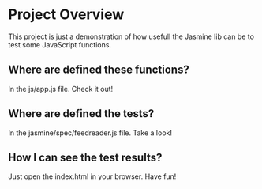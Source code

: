 # Project Overview

This project is just a demonstration of how usefull the Jasmine lib can be to test some JavaScript functions.

## Where are defined these functions?

In the js/app.js file. Check it out!

## Where are defined the tests?

In the jasmine/spec/feedreader.js file. Take a look!

## How I can see the test results?

Just open the index.html in your browser. Have fun!
